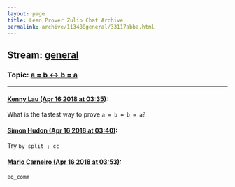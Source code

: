 ```yaml
---
layout: page
title: Lean Prover Zulip Chat Archive 
permalink: archive/113488general/33117abba.html
---
```


## Stream: [general](index.html)
### Topic: [a = b ↔ b = a](33117abba.html)

---

#### [Kenny Lau (Apr 16 2018 at 03:35)](https://leanprover.zulipchat.com/#narrow/stream/113488-general/topic/a%20%3D%20b%20%E2%86%94%20b%20%3D%20a/near/125129742):
What is the fastest way to prove `a = b ↔ b = a`?

#### [Simon Hudon (Apr 16 2018 at 03:40)](https://leanprover.zulipchat.com/#narrow/stream/113488-general/topic/a%20%3D%20b%20%E2%86%94%20b%20%3D%20a/near/125129876):
Try `by split ; cc`

#### [Mario Carneiro (Apr 16 2018 at 03:53)](https://leanprover.zulipchat.com/#narrow/stream/113488-general/topic/a%20%3D%20b%20%E2%86%94%20b%20%3D%20a/near/125130206):
`eq_comm`

